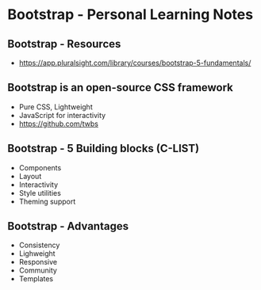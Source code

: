 # Bootstrap - Personal Learning Notes

## Bootstrap - Resources
- https://app.pluralsight.com/library/courses/bootstrap-5-fundamentals/

## Bootstrap is an open-source CSS framework
- Pure CSS, Lightweight
- JavaScript for interactivity
- https://github.com/twbs

## Bootstrap - 5 Building blocks (C-LIST)
- Components
- Layout
- Interactivity
- Style utilities
- Theming support

## Bootstrap - Advantages
- Consistency
- Lighweight
- Responsive
- Community
- Templates
